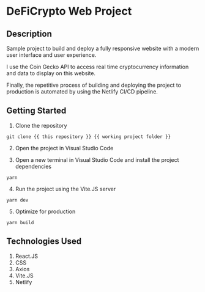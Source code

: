 # DeFiCrypto Web Project

## Description

Sample project to build and deploy a fully responsive website with a modern user interface and user experience.

I use the Coin Gecko API to access real time cryptocurrency information and data to display on this website.

Finally, the repetitive process of building and deploying the project to production is automated by using the Netlify CI/CD pipeline.

## Getting Started

1. Clone the repository

```
git clone {{ this repository }} {{ working project folder }}
```

2. Open the project in Visual Studio Code

3. Open a new terminal in Visual Studio Code and install the project dependencies

```
yarn
```

4. Run the project using the Vite.JS server

```
yarn dev
```

5. Optimize for production

```
yarn build
```

## Technologies Used

1. React.JS
1. CSS
1. Axios
1. Vite.JS
1. Netlify
